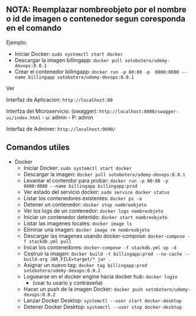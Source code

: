 ## NOTA: Reemplazar nombreobjeto por el nombre o id de imagen o contenedor segun coresponda en el comando

Ejemplo: 

- Iniciar Docker: `sudo systemctl start docker`
- Descargar la imagen billingapp: `docker pull sotobotero/udemy-devops:0.0.1`
- Crear el contenedor billingapp: `docker run -p 80:80 -p  8080:8080 --name billingapp sotobotero/udemy-devops:0.0.1`

Ver

Interfaz de Aplicacion: `http://localhost:80`

Interfza del Microservicio: (swagger): `http://localhost:8080/swagger-ui/index.html`
    - u: admin
    - P: admin

Interfaz de Adminer: `http://localhost:9090/`


## Comandos utiles

- Docker 
  - Iniciar Docker: `sudo systemctl start docker`
  - Descargar la imagen: `docker pull sotobotero/udemy-devops:0.0.1`
  - Levantar el contendor para probar: `docker run -p 80:80 -p  8080:8080 --name billingapp billingapp:prod`
  - Ver estado del servicio docker: `sudo service docker status`
  - Listar los contenedores existentes: `docker ps -a`
  - Detener un contenedor: `docker stop nombreobjeto`
  - Ver los logs de un contenedor: `docker logs nombreobjeto`
  - Iniciar un contenedor detenido: `docker start nombreobjeto `
  - Listar las imagenes locales: `docker image ls`
  - Eliminar una imagen: `docker image rm nombreobjeto`
  - Descargar las imagenes usando docker-compose: `docker-compose -f stackdb.yml pull`
  - Inicar los contenedores: `docker-compose -f stackdb.yml up -d`
  - Costruir la imagen: `docker build -t billingapp:prod --no-cache --build-arg JAR_FILE=target/* jar .`
  - Asignar un nuevo tag: `docker tag billingapp:prod sotobotero/udemy-devops:0.0.2`
  - Loguearse en el docker engine hacia docker hub: `docker login`
    - (usar tu usario y contraseña)
  - Hacer un push de la imagen Docker: `docker push sotobotero/udemy-devops:0.0.2`
  - Lanzar Docker Desktop: `systemctl --user start docker-desktop`
  - Detener Docker Desktop: `systemctl --user stop docker-desktop`

